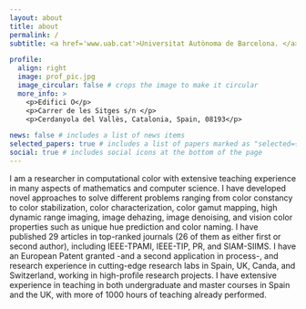 ```yaml
---
layout: about
title: about
permalink: /
subtitle: <a href='www.uab.cat'>Universitat Autònoma de Barcelona. </a><a href='www.cvc.uab.cat'> Computer Vision Center </a>

profile:
  align: right
  image: prof_pic.jpg
  image_circular: false # crops the image to make it circular
  more_info: >
    <p>Edifici O</p>
    <p>Carrer de les Sitges s/n </p>
    <p>Cerdanyola del Vallès, Catalonia, Spain, 08193</p>

news: false # includes a list of news items
selected_papers: true # includes a list of papers marked as "selected={true}"
social: true # includes social icons at the bottom of the page
---
```


I am a researcher in computational color with extensive teaching experience in many aspects of mathematics
and computer science. I have developed novel approaches to solve different problems ranging from color
constancy to color stabilization, color characterization, color gamut mapping, high dynamic range imaging,
image dehazing, image denoising, and vision color properties such as unique hue prediction and color naming.
I have published 29 articles in top-ranked journals (26 of them as either first or second author), including
IEEE-TPAMI, IEEE-TIP, PR, and SIAM-SIIMS. I have an European Patent granted -and a second application
in process-, and research experience in cutting-edge research labs in Spain, UK, Canda, and Switzerland, working
in high-profile research projects. I have extensive experience in teaching in both undergraduate and master
courses in Spain and the UK, with more of 1000 hours of teaching already performed.
